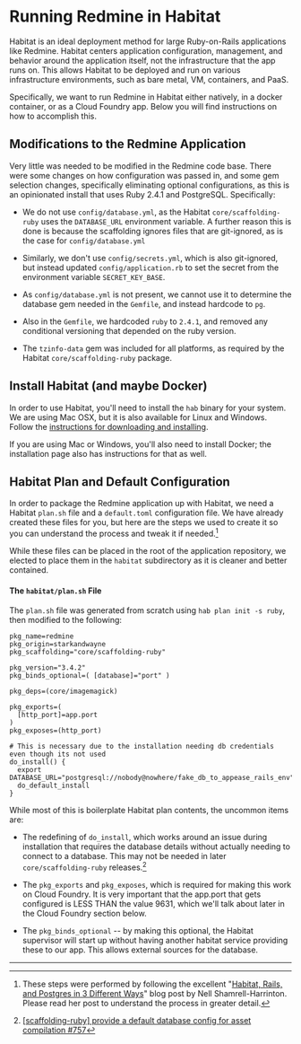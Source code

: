 # Running Redmine in Habitat

Habitat is an ideal deployment method for large Ruby-on-Rails applications
like Redmine.  Habitat centers application configuration, management, and
behavior around the application itself, not the infrastructure that the app
runs on. This allows Habitat to be deployed and run on various infrastructure
environments, such as bare metal, VM, containers, and PaaS.

Specifically, we want to run Redmine in Habitat either natively, in a docker
container, or as a Cloud Foundry app.  Below you will find instructions on how
to accomplish this.

## Modifications to the Redmine Application

Very little was needed to be modified in the Redmine code base.  There were
some changes on how configuration was passed in, and some gem selection
changes, specifically eliminating optional configurations, as this is an
opinionated install that uses Ruby 2.4.1 and PostgreSQL.  Specifically:

* We do not use `config/database.yml`, as the Habitat `core/scaffolding-ruby`
  uses the `DATABASE_URL` environment variable.  A further reason this is done
  is because the scaffolding ignores files that are git-ignored, as is the
  case for `config/database.yml`

* Similarly, we don't use `config/secrets.yml`, which is also git-ignored, but
  instead updated `config/application.rb` to set the secret from the environment
  variable `SECRET_KEY_BASE`.

* As `config/database.yml` is not present, we cannot use it to determine the
  database gem needed in the `Gemfile`, and instead hardcode to `pg`.

* Also in the `Gemfile`, we hardcoded `ruby` to `2.4.1`, and removed any conditional
  versioning that depended on the ruby version.

* The `tzinfo-data` gem was included for all platforms, as required by the
  Habitat `core/scaffolding-ruby` package.

## Install Habitat (and maybe Docker)

In order to use Habitat, you'll need to install the `hab` binary for your
system.  We are using Mac OSX, but it is also available for Linux and Windows.
Follow the [instructions for downloading and installing](https://www.habitat.sh/tutorials/download/).

If you are using Mac or Windows, you'll also need to install Docker; the
installation page also has instructions for that as well.

## Habitat Plan and Default Configuration

In order to package the Redmine application up with Habitat, we need a Habitat
`plan.sh` file and a `default.toml` configuration file.  We have already
created these files for you, but here are the steps we used to create it so
you can understand the process and tweak it if needed.[^1]

While these files can be placed in the root of the application repository, we
elected to place them in the `habitat` subdirectory as it is cleaner and better
contained.

#### The `habitat/plan.sh` File

The `plan.sh` file was generated from scratch using `hab plan init -s ruby`,
then modified to the following:

```
pkg_name=redmine
pkg_origin=starkandwayne
pkg_scaffolding="core/scaffolding-ruby"

pkg_version="3.4.2"
pkg_binds_optional=( [database]="port" )

pkg_deps=(core/imagemagick)

pkg_exports=(
  [http_port]=app.port
)
pkg_exposes=(http_port)

# This is necessary due to the installation needing db credentials even though its not used
do_install() {
  export DATABASE_URL="postgresql://nobody@nowhere/fake_db_to_appease_rails_env"
  do_default_install
}
```

While most of this is boilerplate Habitat plan contents, the uncommon items
are:
* The redefining of `do_install`, which works around an issue during
  installation that requires the database details without actually needing to
  connect to a database.  This may not be needed in later
  `core/scaffolding-ruby` releases.[^2]

* The `pkg_exports` and `pkg_exposes`, which is required for making this work on
  Cloud Foundry.  It is very important that the app.port that gets configured
  is LESS THAN the value 9631, which we'll talk about later in the Cloud Foundry
  section below.

* The `pkg_binds_optional` -- by making this optional, the Habitat supervisor
  will start up without having another habitat service providing these to our
  app.  This allows external sources for the database.


- - -

[^1]: These steps were performed by following the excellent "[Habitat, Rails, and
  Postgres in 3 Different
  Ways](https://www.habitat.sh/blog/2017/08/habitat-rails-postgres-3-different-ways/)"
  blog post by Nell Shamrell-Harrinton.  Please read her post to understand
  the process in greater detail.

[^2]: [[scaffolding-ruby] provide a default database config for asset compilation #757](https://github.com/habitat-sh/core-plans/pull/757)
